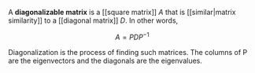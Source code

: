 A **diagonalizable matrix** is a [[square matrix]] $A$ that is [[similar|matrix similarity]] to a [[diagonal matrix]] $D$. In other words, 

$$
A = P D P^{-1}
$$

Diagonalization is the process of finding such matrices. The columns of P are the eigenvectors and the diagonals are the eigenvalues.